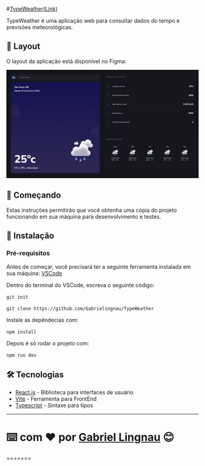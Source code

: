 #[TypeWeather(Link)](https://gabrielingnau.github.io/TypeWeather/#/dashboard)

TypeWeather é uma aplicação web para consultar dados do tempo e previsões meteorológicas.

## 🎨 Layout

O layout da aplicação está disponível no Figma:

<a href="https://www.figma.com/file/rTBM1y2wfh0yWGmrCaYyim/TypeWeather-(Community)?node-id=3%3A376&mode=dev">
  <img alt="Feito por tgmarinho" src="./src/assets/img/TypeWeather.png">
</a>

## 🚀 Começando

Estas instruções permitirão que você obtenha uma cópia do projeto funcionando em sua máquina para desenvolvimento e testes.

## 🔧 Instalação

### Pré-requisitos

Antes de começar, você precisará ter a seguinte ferramenta instalada em sua máquina:
[VSCode](https://code.visualstudio.com/)

Dentro do terminal do VSCode, escreva o seguinte código:

```
git init
```

```
git clone https://github.com/Gabrielingnau/TypeWeather
```
Instale as depêndecias com:

```
npm install
```

Depois é só rodar o projeto com:

```
npm run dev
```

## 🛠️ Tecnologias

* [React.js](https://react.dev/) - Biblioteca para interfaces de usuário  
* [Vite](https://vitejs.dev/) - Ferramenta para FrontEnd  
* [Typescript](https://www.typescriptlang.org/) - Sintaxe para tipos  

---
# ⌨️ com ❤️ por [Gabriel Lingnau](https://www.linkedin.com/in/gabriel-lingnau-3bb17b266/) 😊
=======
